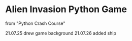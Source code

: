 # Alien Invasion Python Game

from "Python Crash Course"

21.07.25 drew game background
21.07.26 added ship
